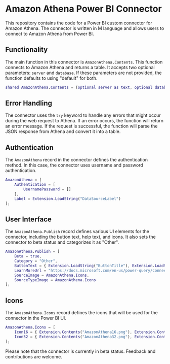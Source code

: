 # Amazon Athena Power BI Connector

This repository contains the code for a Power BI custom connector for Amazon Athena. The connector is written in M language and allows users to connect to Amazon Athena from Power BI.

## Functionality

The main function in this connector is `AmazonAthena.Contents`. This function connects to Amazon Athena and returns a table. It accepts two optional parameters: `server` and `database`. If these parameters are not provided, the function defaults to using "default" for both.

```m
shared AmazonAthena.Contents = (optional server as text, optional database as text) as table => ...
```

## Error Handling

The connector uses the `try` keyword to handle any errors that might occur during the web request to Athena. If an error occurs, the function will return an error message. If the request is successful, the function will parse the JSON response from Athena and convert it into a table.

## Authentication

The `AmazonAthena` record in the connector defines the authentication method. In this case, the connector uses username and password authentication.

```m
AmazonAthena = [
    Authentication = [
        UsernamePassword = []
    ],
    Label = Extension.LoadString("DataSourceLabel")
];
```

## User Interface

The `AmazonAthena.Publish` record defines various UI elements for the connector, including the button text, help text, and icons. It also sets the connector to beta status and categorizes it as "Other".

```m
AmazonAthena.Publish = [
    Beta = true,
    Category = "Other",
    ButtonText = { Extension.LoadString("ButtonTitle"), Extension.LoadString("ButtonHelp") },
    LearnMoreUrl = "https://docs.microsoft.com/en-us/power-query/connectors/amazonathena",
    SourceImage = AmazonAthena.Icons,
    SourceTypeImage = AmazonAthena.Icons
];
```

## Icons

The `AmazonAthena.Icons` record defines the icons that will be used for the connector in the Power BI UI.

```m
AmazonAthena.Icons = [
    Icon16 = { Extension.Contents("AmazonAthena16.png"), Extension.Contents("AmazonAthena20.png"), Extension.Contents("AmazonAthena24.png"), Extension.Contents("AmazonAthena32.png") },
    Icon32 = { Extension.Contents("AmazonAthena32.png"), Extension.Contents("AmazonAthena40.png"), Extension.Contents("AmazonAthena48.png"), Extension.Contents("AmazonAthena64.png") }
];
```

Please note that the connector is currently in beta status. Feedback and contributions are welcome.
